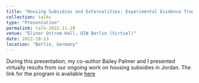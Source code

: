 ```yaml
---
title: "Housing Subsidies and Externalities: Experimental Evidence from Syrian Refugees in Jordan"
collection: talks
type: "Presentation"
permalink: talk-2022-11-28
venue: "Elinor Ostrom Hall, DIW Berlin (Virtual)"
date: 2022-10-13
location: "Berlin, Germany"
---
```


During this presentation, my co-author Bailey Palmer and I presented virtually results from our ongoing work on housing subsidies in Jordan.
The link for the program is available [here](https://www.diw.de/en/diw_01.c.840961.en/events/workshop_on_the_integration_of_refugee_families_in_host_coun___research_advances__policy_improvements__and_data_challenges.html)
